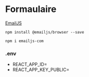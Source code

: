 # Formaulaire 

[EmailJS](https://emailjs.com/)

```
npm install @emailjs/browser --save

npm i emailjs-com
```

### .env 
- REACT_APP_ID=
- REACT_APP_KEY_PUBLIC=
